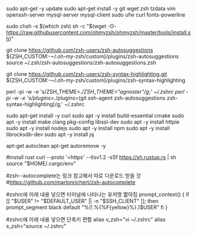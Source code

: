 sudo apt-get -y update
sudo apt-get install -y git wget zsh tzdata vim openssh-server mysql-server mysql-client sudo ufw curl fonts-powerline

sudo chsh -s $(which zsh)
sh -c "$(wget -O- https://raw.githubusercontent.com/ohmyzsh/ohmyzsh/master/tools/install.sh)"

git clone https://github.com/zsh-users/zsh-autosuggestions ${ZSH_CUSTOM:-~/.oh-my-zsh/custom}/plugins/zsh-autosuggestions
source ~/.zsh/zsh-autosuggestions/zsh-autosuggestions.zsh

git clone https://github.com/zsh-users/zsh-syntax-highlighting.git ${ZSH_CUSTOM:-~/.oh-my-zsh/custom}/plugins/zsh-syntax-highlighting


 perl -pi -w -e 's/ZSH_THEME=.*/ZSH_THEME="agnoster"/g;' ~/.zshrc 
 perl -pi -w -e 's/plugins=.*/plugins=(git ssh-agent zsh-autosuggestions zsh-syntax-highlighting)/g;' ~/.zshrc

sudo apt-get install -y curl
sudo apt -y install build-essential cmake
sudo apt -y install make clang pkg-config libssl-dev
sudo apt -y install httpie
sudo apt -y install nodejs
sudo apt -y install npm
sudo apt -y install librocksdb-dev
sudo apt -y install jq


apt-get autoclean 
apt-get autoremove -y 



#install rust
curl --proto '=https' --tlsv1.2 -sSf https://sh.rustup.rs | sh
source "$HOME/.cargo/env"


#zsh--autocomplete는 링크 참고해서 따로 다운로드 받을 것
#https://github.com/marlonrichert/zsh-autocomplete


#zshrc에 아래 내용 넣으면 터미널에 나타나는 유저명 짧아짐
prompt_context() {
  if [[ "$USER" != "$DEFAULT_USER" || -n "$SSH_CLIENT" ]]; then
    prompt_segment black default "%(!.%{%F{yellow}%}.)$USER"
  fi
}

#zshrc에 아래 내용 넣으면 단축키 편함
alias v_zsh="vi ~/.zshrc"
alias s_zsh="source ~/.zshrc"

